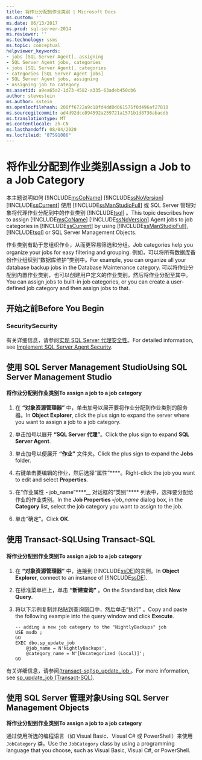 ```yaml
---
title: 将作业分配到作业类别 | Microsoft Docs
ms.custom: ''
ms.date: 06/13/2017
ms.prod: sql-server-2014
ms.reviewer: ''
ms.technology: ssms
ms.topic: conceptual
helpviewer_keywords:
- jobs [SQL Server Agent], assigning
- SQL Server Agent jobs, categories
- jobs [SQL Server Agent], categories
- categories [SQL Server Agent jobs]
- SQL Server Agent jobs, assigning
- assigning job to category
ms.assetid: a9ea65a2-1d73-4582-a335-63adeb450cb6
author: stevestein
ms.author: sstein
ms.openlocfilehash: 208ff6722a9c18fd4dd0d061575f0d496af27810
ms.sourcegitcommit: ad4d92dce894592a259721a1571b1d8736abacdb
ms.translationtype: MT
ms.contentlocale: zh-CN
ms.lasthandoff: 08/04/2020
ms.locfileid: "87591086"
---
```

# <a name="assign-a-job-to-a-job-category"></a><span data-ttu-id="ed307-102">将作业分配到作业类别</span><span class="sxs-lookup"><span data-stu-id="ed307-102">Assign a Job to a Job Category</span></span>
  <span data-ttu-id="ed307-103">本主题说明如何 [!INCLUDE[msCoName](../../includes/msconame-md.md)] [!INCLUDE[ssNoVersion](../../includes/ssnoversion-md.md)] [!INCLUDE[ssCurrent](../../includes/sscurrent-md.md)] 使用 [!INCLUDE[ssManStudioFull](../../includes/ssmanstudiofull-md.md)] 或 SQL Server 管理对象将代理作业分配到中的作业类别 [!INCLUDE[tsql](../../includes/tsql-md.md)] 。</span><span class="sxs-lookup"><span data-stu-id="ed307-103">This topic describes how to assign [!INCLUDE[msCoName](../../includes/msconame-md.md)] [!INCLUDE[ssNoVersion](../../includes/ssnoversion-md.md)] Agent jobs to job categories in [!INCLUDE[ssCurrent](../../includes/sscurrent-md.md)] by using [!INCLUDE[ssManStudioFull](../../includes/ssmanstudiofull-md.md)], [!INCLUDE[tsql](../../includes/tsql-md.md)] or SQL Server Management Objects.</span></span>  
  
 <span data-ttu-id="ed307-104">作业类别有助于您组织作业，从而更容易筛选和分组。</span><span class="sxs-lookup"><span data-stu-id="ed307-104">Job categories help you organize your jobs for easy filtering and grouping.</span></span> <span data-ttu-id="ed307-105">例如，可以将所有数据库备份作业组织到“数据库维护”类别中。</span><span class="sxs-lookup"><span data-stu-id="ed307-105">For example, you can organize all your database backup jobs in the Database Maintenance category.</span></span> <span data-ttu-id="ed307-106">可以将作业分配到内置作业类别，也可以创建用户定义的作业类别，然后将作业分配至其中。</span><span class="sxs-lookup"><span data-stu-id="ed307-106">You can assign jobs to built-in job categories, or you can create a user-defined job category and then assign jobs to that.</span></span>  
  
  
##  <a name="before-you-begin"></a><a name="BeforeYouBegin"></a> <span data-ttu-id="ed307-107">开始之前</span><span class="sxs-lookup"><span data-stu-id="ed307-107">Before You Begin</span></span>  
  
###  <a name="security"></a><a name="Security"></a> <span data-ttu-id="ed307-108">Security</span><span class="sxs-lookup"><span data-stu-id="ed307-108">Security</span></span>  
 <span data-ttu-id="ed307-109">有关详细信息，请参阅[实现 SQL Server 代理安全性](implement-sql-server-agent-security.md)。</span><span class="sxs-lookup"><span data-stu-id="ed307-109">For detailed information, see [Implement SQL Server Agent Security](implement-sql-server-agent-security.md).</span></span>  
  
  
  
##  <a name="using-sql-server-management-studio"></a><a name="SSMS"></a> <span data-ttu-id="ed307-110">使用 SQL Server Management Studio</span><span class="sxs-lookup"><span data-stu-id="ed307-110">Using SQL Server Management Studio</span></span>  
  
#### <a name="to-assign-a-job-to-a-job-category"></a><span data-ttu-id="ed307-111">将作业分配到作业类别</span><span class="sxs-lookup"><span data-stu-id="ed307-111">To assign a job to a job category</span></span>  
  
1.  <span data-ttu-id="ed307-112">在 **“对象资源管理器”** 中，单击加号以展开要将作业分配到作业类别的服务器。</span><span class="sxs-lookup"><span data-stu-id="ed307-112">In **Object Explorer**, click the plus sign to expand the server where you want to assign a job to a job category.</span></span>  
  
2.  <span data-ttu-id="ed307-113">单击加号以展开 **“SQL Server 代理”**。</span><span class="sxs-lookup"><span data-stu-id="ed307-113">Click the plus sign to expand **SQL Server Agent**.</span></span>  
  
3.  <span data-ttu-id="ed307-114">单击加号以便展开 **“作业”** 文件夹。</span><span class="sxs-lookup"><span data-stu-id="ed307-114">Click the plus sign to expand the **Jobs** folder.</span></span>  
  
4.  <span data-ttu-id="ed307-115">右键单击要编辑的作业，然后选择“属性”\*\*\*\*。</span><span class="sxs-lookup"><span data-stu-id="ed307-115">Right-click the job you want to edit and select **Properties**.</span></span>  
  
5.  <span data-ttu-id="ed307-116">在“作业属性 - job_name”\*\*\*\*__ 对话框的“类别”\*\*\*\* 列表中，选择要分配给作业的作业类别。</span><span class="sxs-lookup"><span data-stu-id="ed307-116">In the **Job Properties -**_job_name_ dialog box, in the **Category** list, select the job category you want to assign to the job.</span></span>  
  
6.  <span data-ttu-id="ed307-117">单击“确定”。</span><span class="sxs-lookup"><span data-stu-id="ed307-117">Click **OK**.</span></span>  
  
  
##  <a name="using-transact-sql"></a><a name="TSQL"></a> <span data-ttu-id="ed307-118">使用 Transact-SQL</span><span class="sxs-lookup"><span data-stu-id="ed307-118">Using Transact-SQL</span></span>  
  
#### <a name="to-assign-a-job-to-a-job-category"></a><span data-ttu-id="ed307-119">将作业分配到作业类别</span><span class="sxs-lookup"><span data-stu-id="ed307-119">To assign a job to a job category</span></span>  
  
1.  <span data-ttu-id="ed307-120">在 **“对象资源管理器”** 中，连接到 [!INCLUDE[ssDE](../../includes/ssde-md.md)]的实例。</span><span class="sxs-lookup"><span data-stu-id="ed307-120">In **Object Explorer**, connect to an instance of [!INCLUDE[ssDE](../../includes/ssde-md.md)].</span></span>  
  
2.  <span data-ttu-id="ed307-121">在标准菜单栏上，单击 **“新建查询”** 。</span><span class="sxs-lookup"><span data-stu-id="ed307-121">On the Standard bar, click **New Query**.</span></span>  
  
3.  <span data-ttu-id="ed307-122">将以下示例复制并粘贴到查询窗口中，然后单击“执行” 。</span><span class="sxs-lookup"><span data-stu-id="ed307-122">Copy and paste the following example into the query window and click **Execute**.</span></span>  
  
    ```  
    -- adding a new job category to the "NightlyBackups" job  
    USE msdb ;  
    GO  
    EXEC dbo.sp_update_job  
        @job_name = N'NightlyBackups',  
        @category_name = N'[Uncategorized (Local)]';  
    GO  
    ```  
  
 <span data-ttu-id="ed307-123">有关详细信息，请参阅[&#40;transact-sql&#41;sp_update_job ](/sql/relational-databases/system-stored-procedures/sp-update-job-transact-sql)。</span><span class="sxs-lookup"><span data-stu-id="ed307-123">For more information, see [sp_update_job &#40;Transact-SQL&#41;](/sql/relational-databases/system-stored-procedures/sp-update-job-transact-sql).</span></span>  
  
  
  
##  <a name="using-sql-server-management-objects"></a><a name="SMO"></a><span data-ttu-id="ed307-124">使用 SQL Server 管理对象</span><span class="sxs-lookup"><span data-stu-id="ed307-124">Using SQL Server Management Objects</span></span>  
 <span data-ttu-id="ed307-125">**将作业分配到作业类别**</span><span class="sxs-lookup"><span data-stu-id="ed307-125">**To assign a job to a job category**</span></span>  
  
 <span data-ttu-id="ed307-126">通过使用所选的编程语言（如 Visual Basic、Visual C# 或 PowerShell）来使用 `JobCategory` 类。</span><span class="sxs-lookup"><span data-stu-id="ed307-126">Use the `JobCategory` class by using a programming language that you choose, such as Visual Basic, Visual C#, or PowerShell.</span></span>  
  
  
  
  
